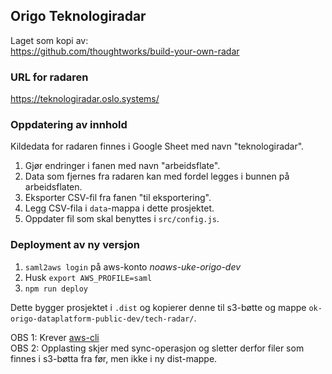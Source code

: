 ## Origo Teknologiradar

Laget som kopi av:\
https://github.com/thoughtworks/build-your-own-radar

### URL for radaren

https://teknologiradar.oslo.systems/

### Oppdatering av innhold

Kildedata for radaren finnes i Google Sheet med navn "teknologiradar".

1. Gjør endringer i fanen med navn "arbeidsflate".
2. Data som fjernes fra radaren kan med fordel legges i bunnen på arbeidsflaten.
3. Eksporter CSV-fil fra fanen "til eksportering".
4. Legg CSV-fila i `data`-mappa i dette prosjektet.
5. Oppdater fil som skal benyttes i `src/config.js`.

### Deployment av ny versjon

1. `saml2aws login` på aws-konto _noaws-uke-origo-dev_
2. Husk `export AWS_PROFILE=saml`
3. `npm run deploy`

Dette bygger prosjektet i `.dist` og kopierer denne til s3-bøtte og mappe `ok-origo-dataplatform-public-dev/tech-radar/`.

OBS 1: Krever [aws-cli](https://aws.amazon.com/cli/) \
OBS 2: Opplasting skjer med sync-operasjon og sletter derfor filer som finnes i s3-bøtta fra før, men ikke i ny dist-mappe.
